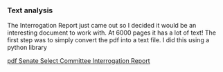 ### Text analysis 
The Interrogation Report just came out so I decided it would be an interesting document to work with. At 6000 pages it has a lot of text! The first step was to simply convert the pdf into a text file. I did this using a python library

[ pdf Senate Select Committee Interrogation Report](http://www.intelligence.senate.gov/study2014/sscistudy2.pdf)
